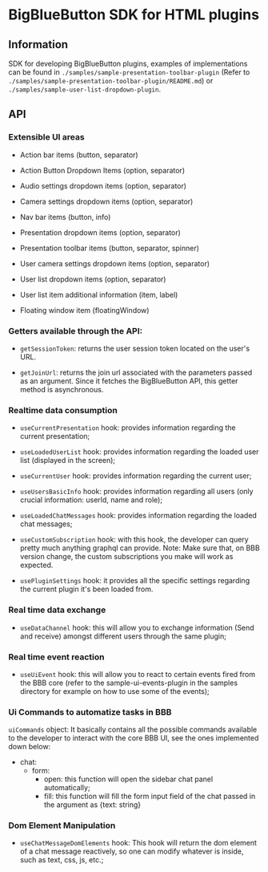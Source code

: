 # BigBlueButton SDK for HTML plugins

## Information

SDK for developing BigBlueButton plugins, examples of implementations can be found in `./samples/sample-presentation-toolbar-plugin` (Refer to `./samples/sample-presentation-toolbar-plugin/README.md`) or `./samples/sample-user-list-dropdown-plugin`.

## API
### Extensible UI areas
- Action bar items (button, separator)

- Action Button Dropdown Items (option, separator)

- Audio settings dropdown items (option, separator)

- Camera settings dropdown items (option, separator)

- Nav bar items (button, info)

- Presentation dropdown items (option, separator) 

- Presentation toolbar items (button, separator, spinner)

- User camera settings dropdown items (option, separator)

- User list dropdown items (option, separator)

- User list item additional information (item, label)

- Floating window item (floatingWindow)

### Getters available through the API:
- `getSessionToken`: returns the user session token located on the user's URL.

- `getJoinUrl`: returns the join url associated with the parameters passed as an argument. Since it fetches the BigBlueButton API, this getter method is asynchronous.

### Realtime data consumption
- `useCurrentPresentation` hook: provides information regarding the current presentation;

- `useLoadedUserList` hook: provides information regarding the loaded user list (displayed in the screen);

- `useCurrentUser` hook: provides information regarding the current user;

- `useUsersBasicInfo` hook: provides information regarding all users (only crucial information: userId, name and role);

- `useLoadedChatMessages` hook: provides information regarding the loaded chat messages;

- `useCustomSubscription` hook: with this hook, the developer can query pretty much anything graphql can provide. Note: Make sure that, on BBB version change, the custom subscriptions you make will work as expected.

- `usePluginSettings` hook: it provides all the specific settings regarding the current plugin it's been loaded from.

### Real time data exchange
- `useDataChannel` hook: this will allow you to exchange information (Send and receive) amongst different users through the same plugin;

### Real time event reaction
- `useUiEvent` hook: this will allow you to react to certain events fired from the BBB core (refer to the sample-ui-events-plugin in the samples directory for example on how to use some of the events);

### Ui Commands to automatize tasks in BBB
`uiCommands` object: It basically contains all the possible commands available to the developer to interact with the core BBB UI, see the ones implemented down below:
  - chat:
    - form: 
      - open: this function will open the sidebar chat panel automatically;
      - fill: this function will fill the form input field of the chat passed in the argument as {text: string}

### Dom Element Manipulation
- `useChatMessageDomElements` hook: This hook will return the dom element of a chat message reactively, so one can modify whatever is inside, such as text, css, js, etc.;
